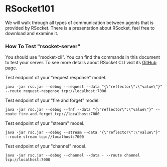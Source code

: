 # RSocket101
We will walk through all types of communication between agents that is provided by RSocket. There is a presentation about RSocket, feel free to download and examine it.

### How To Test "rsocket-server"
You should use "rsocket-cli". You can find the commands in this document to test your server. To see more details about RSocket CLI visit its [GitHub page.](https://github.com/making/rsc)

Test endpoint of your "request response" model.
```
java -jar rsc.jar --debug --request --data "{\"reflector\":\"value\"}" --route request-response tcp://localhost:7000
```
Test endpoint of your "fire and forget" model.
```
java -jar rsc.jar --debug --fnf --data "{\"reflector\":\"value\"}" --route fire-and-forget tcp://localhost:7000
```
Test endpoint of your "stream" model.
```
java -jar rsc.jar --debug --stream --data "{\"reflector\":\"value\"}" --route stream tcp://localhost:7000
```
Test endpoint of your "channel" model.
```
java -jar rsc.jar --debug --channel --data - --route channel tcp://localhost:7000
```